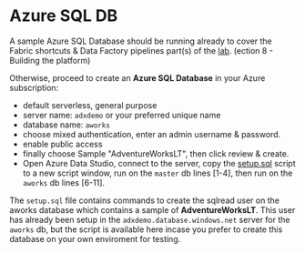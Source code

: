 # Azure SQL DB

A sample Azure SQL Database should be running already to cover the Fabric shortcuts & Data Factory pipelines part(s) of the [lab](https://aka.ms/fabricrtiworkshop). (ection 8 - Building the platform) 

Otherwise, proceed to create an **Azure SQL Database** in your Azure subscription:
- default serverless, general purpose
- server name: `adxdemo` or your preferred unique name
- database name: `aworks`
- choose mixed authentication, enter an admin username & password.
- enable public access
- finally choose Sample "AdventureWorksLT", then click review & create.
- Open Azure Data Studio, connect to the server, copy the [setup.sql](setup.sql) script to a new script window, run on the `master` db lines [1-4], then run on the `aworks` db lines [6-11].

The `setup.sql` file contains commands to create the sqlread user on the aworks database which contains a sample of **AdventureWorksLT**. This user has already been setup in the `adxdemo.database.windows.net` server for the `aworks` db, but the script is available here incase you prefer to create this database on your own enviroment for testing. 
